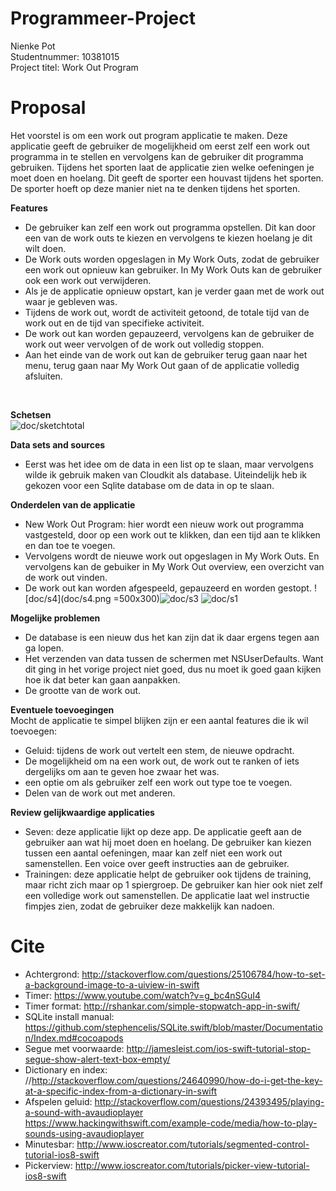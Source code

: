 # Programmeer-Project

Nienke Pot <br>
Studentnummer: 10381015  <br>
Project titel: Work Out Program

# Proposal

Het voorstel is om een work out program applicatie te maken. Deze applicatie geeft de gebruiker de mogelijkheid om eerst zelf een work out programma in te stellen en vervolgens kan de gebruiker dit programma gebruiken. Tijdens het sporten laat de applicatie zien welke oefeningen je moet doen en hoelang. Dit geeft de sporter een houvast tijdens het sporten. De sporter hoeft op deze manier niet na te denken tijdens het sporten. <br>

<b>Features</b><br>
- De gebruiker kan zelf een work out programma opstellen. Dit kan door een van de work outs te kiezen en vervolgens te kiezen hoelang je dit wilt doen. 
- De Work outs worden opgeslagen in My Work Outs, zodat de gebruiker een work out opnieuw kan gebruiker. In My Work Outs kan de gebruiker ook een work out verwijderen. 
- Als je de applicatie opnieuw opstart, kan je verder gaan met de work out waar je gebleven was. 
- Tijdens de work out, wordt de activiteit getoond, de totale tijd van de work out en de tijd van specifieke activiteit. 
- De work out kan worden gepauzeerd, vervolgens kan de gebruiker de work out weer vervolgen of de work out volledig stoppen. 
- Aan het einde van de work out kan de gebruiker terug gaan naar het menu, terug gaan naar My Work Out gaan of de applicatie volledig afsluiten. 
<br>

<b>Schetsen</b><br>
![doc/sketchtotal](doc/sketchtotal.png)

<b>Data sets and sources</b><br> 
 - Eerst was het idee om de data in een list op te slaan, maar vervolgens wilde ik gebruik maken van Cloudkit als database. Uiteindelijk heb ik gekozen voor een Sqlite database om de data in op te slaan. 

<b>Onderdelen van de applicatie</b><br>
- New Work Out Program: hier wordt een nieuw work out programma vastgesteld, door op een work out te klikken, dan een tijd aan te klikken en dan toe te voegen. 
- Vervolgens wordt de nieuwe work out opgeslagen in My Work Outs. En vervolgens kan de gebuiker in My Work Out overview, een overzicht van de work out vinden.  
- De work out kan worden afgespeeld, gepauzeerd en worden gestopt. 
![doc/s4](doc/s4.png =500x300)![doc/s3](doc/s3.png)
![doc/s1](doc/s1.png)

<b>Mogelijke problemen</b><br>
- De database is een nieuw dus het kan zijn dat ik daar ergens tegen aan ga lopen. 
- Het verzenden van data tussen de schermen met NSUserDefaults. Want dit ging in het vorige project niet goed, dus nu moet ik goed gaan kijken hoe ik dat beter kan gaan aanpakken. 
- De grootte van de work out. 

<b>Eventuele toevoegingen</b><br>
Mocht de applicatie te simpel blijken zijn er een aantal features die ik wil toevoegen:
- Geluid: tijdens de work out vertelt een stem, de nieuwe opdracht.
- De mogelijkheid om na een work out, de work out te ranken of iets dergelijks om aan te geven hoe zwaar het was.
- een optie om als gebruiker zelf een work out type toe te voegen. 
- Delen van de work out met anderen. 


<b>Review gelijkwaardige applicaties</b><br>
- Seven: deze applicatie lijkt op deze app. De applicatie geeft aan de gebruiker aan wat hij moet doen en hoelang. De gebruiker kan kiezen tussen een aantal oefeningen, maar kan zelf niet een work out samenstellen. Een voice over geeft instructies aan de gebruiker.
-  Trainingen: deze applicatie helpt de gebruiker ook tijdens de training, maar richt zich maar op 1 spiergroep. De gebruiker kan hier ook niet zelf een volledige work out samenstellen. De applicatie laat wel instructie fimpjes zien, zodat de gebruiker deze makkelijk kan nadoen. 


# Cite

- Achtergrond: http://stackoverflow.com/questions/25106784/how-to-set-a-background-image-to-a-uiview-in-swift
- Timer: https://www.youtube.com/watch?v=g_bc4nSGuI4
- Timer format: http://rshankar.com/simple-stopwatch-app-in-swift/
- SQLite install manual: https://github.com/stephencelis/SQLite.swift/blob/master/Documentation/Index.md#cocoapods
- Segue met voorwaarde: http://jamesleist.com/ios-swift-tutorial-stop-segue-show-alert-text-box-empty/
- Dictionary en index: //http://stackoverflow.com/questions/24640990/how-do-i-get-the-key-at-a-specific-index-from-a-dictionary-in-swift
- Afspelen geluid: http://stackoverflow.com/questions/24393495/playing-a-sound-with-avaudioplayer
    https://www.hackingwithswift.com/example-code/media/how-to-play-sounds-using-avaudioplayer
- Minutesbar: http://www.ioscreator.com/tutorials/segmented-control-tutorial-ios8-swift
- Pickerview: http://www.ioscreator.com/tutorials/picker-view-tutorial-ios8-swift



